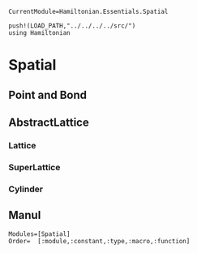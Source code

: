 ```@meta
CurrentModule=Hamiltonian.Essentials.Spatial
```

```@setup spatial
push!(LOAD_PATH,"../../../../src/")
using Hamiltonian
```

# Spatial

## Point and Bond

## AbstractLattice

### Lattice

### SuperLattice

### Cylinder

## Manul

```@autodocs
Modules=[Spatial]
Order=  [:module,:constant,:type,:macro,:function]
```
